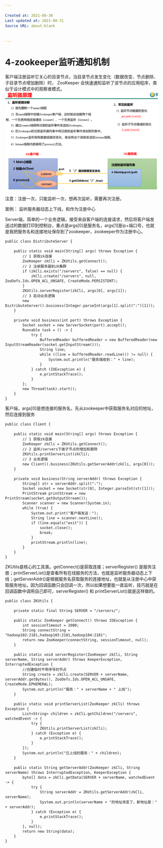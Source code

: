 ```yaml
---

Created at: 2021-08-30
Last updated at: 2021-08-31
Source URL: about:blank


---
```


# 4-zookeeper监听通知机制


客户端注册监听它关心的目录节点，当目录节点发生变化（数据改变、节点删除、子目录节点增加删除）时， ZooKeeper 会快速通知监听了该节点的应用程序，类似于设计模式中的观察者模式。
![unknown_filename.png](./_resources/4-zookeeper监听通知机制.resources/unknown_filename.png)

注意：注册一次，只能监听一次，想再次监听，需要再次注册。

案例： 监听服务器动态上下线，和作为注册中心

Server端，简单的一个业务逻辑，接受来自客户端的连接请求，然后将客户端发送过的数据打印到控制台，重点是args\[0\]是服务名，args\[1\]是ip+端口号，也就是我把服务名和连接地址保存到了zookeeper，zookeeper作为注册中心。
```
public class DistributeServer {

    public static void main(String[] args) throws Exception {
        // 1 获取zk连接
        ZooKeeper zkCli = ZKUtils.getConnect();
        // 2 注册服务器到zk集群
        if (zkCli.exists("/servers", false) == null) {
            zkCli.create("/servers", null, ZooDefs.Ids.OPEN_ACL_UNSAFE, CreateMode.PERSISTENT);
        }
        ZKUtils.serverRegister(zkCli, args[0], args[1]);
        // 3 启动业务逻辑
        new DistributeServer().business(Integer.parseInt(args[1].split(":")[1]));
    }

    private void business(int port) throws Exception {
        Socket socket = new ServerSocket(port).accept();
        Runnable task = () -> {
            try {
                BufferedReader bufferedReader = new BufferedReader(new InputStreamReader(socket.getInputStream()));
                String line;
                while ((line = bufferedReader.readLine()) != null) {
                    System.out.println("服务端收到：" + line);
                }
            } catch (IOException e) {
                e.printStackTrace();
            }
        };
        new Thread(task).start();
    }
}
```

客户端，args\[0\]是想连接的服务名，先从zookeeper中获取服务名对应的地址，然后连接到服务
```
public class Client {

    public static void main(String[] args) throws Exception {
        // 1 获取zk连接
        ZooKeeper zkCli = ZKUtils.getConnect();
        // 2 监听/servers下面子节点的增加和删除
        ZKUtils.printServerList(zkCli);
        // 3 业务逻辑
        new Client().business(ZKUtils.getServerAddr(zkCli, args[0]));
    }

    private void business(String serverAddr) throws Exception {
        String[] str = serverAddr.split(":");
        Socket socket = new Socket(str[0], Integer.parseInt(str[1]));
        PrintStream printStream = new PrintStream(socket.getOutputStream());
        Scanner scanner = new Scanner(System.in);
        while (true) {
            System.out.print("客户端发送：");
            String line = scanner.nextLine();
            if (line.equals("exit")) {
                socket.close();
                break;
            }
            printStream.println(line);
        }
    }
}
```

ZKUtils是核心的工具类。getConnect()是获取连接；serverRegister() 是服务注册；printServerList()是查看所有在线服务的方法，也就是监听服务器动态上下线；getServerAddr()是根据服务名获取服务的连接地址，也就是从注册中心中获取服务地址。因为回调函数只会回调一次，所以如果想要能一直监听，技巧就是在回调函数中调用自己即可，serverRegister() 和 printServerList()就是这样做的。
```
public class ZKUtils {

    private static final String SERVER = "/servers/";

    public static ZooKeeper getConnect() throws IOException {
        int sessionTimeout = 2000;
        String connectString = "hadoop102:2181,hadoop103:2181,hadoop104:2181";
        return new ZooKeeper(connectString, sessionTimeout, null);
    }

    public static void serverRegister(ZooKeeper zkCli, String serverName, String serverAddr) throws KeeperException, InterruptedException {
        //创建临时不带序号的节点
        String create = zkCli.create(SERVER + serverName, serverAddr.getBytes(), ZooDefs.Ids.OPEN_ACL_UNSAFE, CreateMode.EPHEMERAL);
        System.out.println("服务：" + serverName + " 上线");
    }

    public static void printServerList(ZooKeeper zkCli) throws Exception {
        List<String> children = zkCli.getChildren("/servers", watchedEvent -> {
            try {
                ZKUtils.printServerList(zkCli);
            } catch (Exception e) {
                e.printStackTrace();
            }
        });
        System.out.println("已上线的服务：" + children);
    }

    public static String getServerAddr(ZooKeeper zkCli, String serverName) throws InterruptedException, KeeperException {
        byte[] data = zkCli.getData(SERVER + serverName, watchedEvent -> {
            try {
                String serverAddr = ZKUtils.getServerAddr(zkCli, serverName);
                System.out.println(serverName + "的地址改变了，新地址是：" + serverAddr);
            } catch (Exception e) {
                e.printStackTrace();
            }
        }, null);
        return new String(data);
    }
}
```

